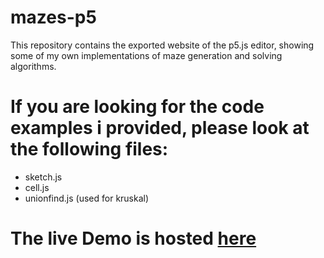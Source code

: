 # mazes-p5
This repository contains the exported website of the p5.js editor, showing some of my own implementations of maze generation and solving algorithms.

# If you are looking for the code examples i provided, please look at the following files:
- sketch.js
- cell.js
- unionfind.js (used for kruskal)

# The live Demo is hosted [here](https://neb-bk.github.io/mazes-p5/)
